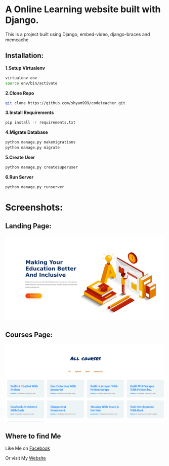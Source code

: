# A Online Learning website built with Django.

This is a project built using Django, embed-video, django-braces and memcache


## Installation:

**1.Setup Virtualenv**
```sh
virtualenv env
source env/bin/activate
```
**2.Clone Repo**
```sh
git clone https://github.com/shyam999/codeteacher.git
```
**3.Install Requirements**
```sh
pip install -r requirements.txt
```
**4.Migrate Database**
```sh
python manage.py makemigrations
python manage.py migrate
```
**5.Create User**
```sh
python manage.py createsuperuser
```
**6.Run Server**
```sh
python manage.py runserver
```

# Screenshots:
## Landing Page:
![](screenshot/home.png)
## Courses Page:
![](screenshot/course.png)

## Where to find Me

Like Me on [Facebook](https://www.facebook.com/shyam333445/)


Or visit My [Website](#)
